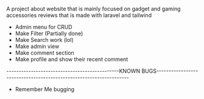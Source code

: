 A project about website that is mainly focused on gadget and gaming accessories reviews that is made with laravel and tailwind


- Admin menu for CRUD
- Make Filter (Partially done)
- Make Search work (lol)
- Make admin view
- Make comment section
- Make profile and show their recent comment




----------------------------------------------KNOWN BUGS-------------------------------------------------------------------
- Remember Me bugging